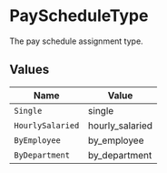 # PayScheduleType

The pay schedule assignment type.


## Values

| Name             | Value            |
| ---------------- | ---------------- |
| `Single`         | single           |
| `HourlySalaried` | hourly_salaried  |
| `ByEmployee`     | by_employee      |
| `ByDepartment`   | by_department    |